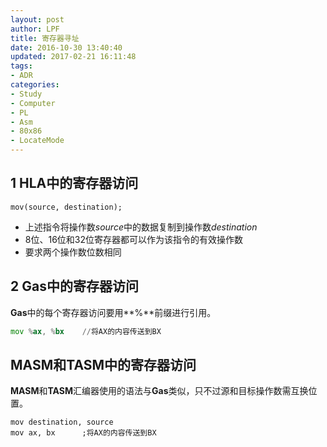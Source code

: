 ```yaml
---
layout: post
author: LPF
title: 寄存器寻址
date: 2016-10-30 13:40:40
updated: 2017-02-21 16:11:48
tags:
- ADR
categories:
- Study
- Computer
- PL
- Asm
- 80x86
- LocateMode
---
```


## 1 HLA中的寄存器访问

```
mov(source, destination);
```

- 上述指令将操作数*source*中的数据复制到操作数*destination*
- 8位、16位和32位寄存器都可以作为该指令的有效操作数
- 要求两个操作数位数相同

## 2 Gas中的寄存器访问

**Gas**中的每个寄存器访问要用**%**前缀进行引用。

```asm
mov %ax, %bx    //将AX的内容传送到BX
```

## MASM和TASM中的寄存器访问

**MASM**和**TASM**汇编器使用的语法与**Gas**类似，只不过源和目标操作数需互换位置。

```
mov destination, source
mov ax, bx      ;将AX的内容传送到BX
```
